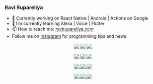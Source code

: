 ### Ravi Rupareliya

- 🔭 Currently working on React Native | Android | Actions on Google
- 🌱 I’m currently learning Alexa | Voice | Flutter
- 📫 How to reach me: [ravirupareliya.com](https://ravirupareliya.com)
- Follow me on [Instagram](https://www.instagram.com/ravi.rupareliya/) for programming tips and news.

<a href="https://www.instagram.com/ravi.rupareliya/" target="_blank">
<!-- insta-feed:START-->
<p align="center">
<img align="center" src=https://scontent-iad3-2.cdninstagram.com/v/t51.2885-15/327550959_1292206241325951_2492268949373342933_n.webp?stp=dst-jpg_e35_s150x150&_nc_ht=scontent-iad3-2.cdninstagram.com&_nc_cat=103&_nc_ohc=41UMIZ7bHQoAX9PTsH4&edm=AKEQFekBAAAA&ccb=7-5&oh=00_AfAAAXaGWhbB1iaIDvzyK1CY9ASF-U9u5Oayq5NN7shMqA&oe=64264CF6&_nc_sid=035b3a />
<img align="center" src=https://scontent-iad3-2.cdninstagram.com/v/t51.2885-15/326256887_1216267405629782_5084984015649362726_n.webp?stp=dst-jpg_e35_s150x150&_nc_ht=scontent-iad3-2.cdninstagram.com&_nc_cat=102&_nc_ohc=eR8_pKWLjVkAX9pOHVZ&edm=AKEQFekBAAAA&ccb=7-5&oh=00_AfCOfFTft71BxJ8OwmJSEQnCoObpuNvVKD1DoydnPabcZw&oe=64274EAF&_nc_sid=035b3a />
<img align="center" src=https://scontent-iad3-2.cdninstagram.com/v/t51.2885-15/324847574_671752137982456_540356321904405085_n.webp?stp=dst-jpg_e35_s150x150&_nc_ht=scontent-iad3-2.cdninstagram.com&_nc_cat=104&_nc_ohc=bhdYT8i0o9AAX_dOv0f&edm=AKEQFekBAAAA&ccb=7-5&oh=00_AfDpbbEwZWZZ3yELaE24Y4BYpOnuLYzNp7qLY1MvnEHc2w&oe=6426D65E&_nc_sid=035b3a />
</p>
<p align="center">
<img align="center" src=https://scontent-iad3-2.cdninstagram.com/v/t51.2885-15/323103557_1578566989253281_6253889369928417640_n.webp?stp=dst-jpg_e35_s150x150&_nc_ht=scontent-iad3-2.cdninstagram.com&_nc_cat=101&_nc_ohc=zx28WG7QpxwAX9tiqR8&edm=AKEQFekBAAAA&ccb=7-5&oh=00_AfB7QeNRFrfBW-zEsdpaGEle9ILpVA-oQfWoTmbp1MZh2g&oe=6426A2F5&_nc_sid=035b3a />
<img align="center" src=https://scontent-iad3-2.cdninstagram.com/v/t51.2885-15/241172230_146598524308348_2627229086716801357_n.jpg?stp=dst-jpg_e35_s150x150&_nc_ht=scontent-iad3-2.cdninstagram.com&_nc_cat=104&_nc_ohc=eZH32SxeWSUAX-EXHYD&edm=AKEQFekBAAAA&ccb=7-5&oh=00_AfAyEpQzQPNP-8m1X0ENzblcxTQqil80AEaDmzWEwjIaPQ&oe=6426CC41&_nc_sid=035b3a />
<img align="center" src=https://scontent-iad3-2.cdninstagram.com/v/t51.2885-15/122425343_1572645589603046_1626634953961554534_n.jpg?stp=dst-jpg_e35_s150x150&_nc_ht=scontent-iad3-2.cdninstagram.com&_nc_cat=102&_nc_ohc=t_ojNAaXNsEAX8zgS-s&edm=AKEQFekBAAAA&ccb=7-5&oh=00_AfA9Rq_7v8UAfr3JrhFQoLIsVrH84lGhoprO4xQG1U9wZg&oe=642689CB&_nc_sid=035b3a />
</p>
<p align="center">
<img align="center" src=https://scontent-iad3-2.cdninstagram.com/v/t51.2885-15/119471335_3325605627530848_5783608158621298966_n.jpg?stp=dst-jpg_e35_s150x150&_nc_ht=scontent-iad3-2.cdninstagram.com&_nc_cat=104&_nc_ohc=5j9dIw05iB4AX-szGkU&edm=AKEQFekBAAAA&ccb=7-5&oh=00_AfDy8PTFSBuQ8X-BezEu8Mv6yETOQl4Bh5trTUBODFn_rg&oe=642636CB&_nc_sid=035b3a />
<img align="center" src=https://scontent-iad3-2.cdninstagram.com/v/t51.2885-15/118735524_155532192843864_2438830621806811548_n.jpg?stp=dst-jpg_e35_s150x150&_nc_ht=scontent-iad3-2.cdninstagram.com&_nc_cat=100&_nc_ohc=9In7N4bF-_UAX8yXjdv&edm=AKEQFekBAAAA&ccb=7-5&oh=00_AfBlJw3L36MA4-UuIg8eiLruYKchou_R-5PODEkZ58TuMg&oe=642620E2&_nc_sid=035b3a />
<img align="center" src=https://scontent-iad3-2.cdninstagram.com/v/t51.2885-15/118358282_793232521422249_4194198869826492121_n.jpg?stp=dst-jpg_e35_s150x150&_nc_ht=scontent-iad3-2.cdninstagram.com&_nc_cat=109&_nc_ohc=0gBFGdNzynIAX9OrIjp&edm=AKEQFekBAAAA&ccb=7-5&oh=00_AfBd1kxcZ6kw47pcFgZOCvgIF5GSZs3yVdHvPmdFimA7Pg&oe=642775F8&_nc_sid=035b3a />
</p>
<p align="center">
<img align="center" src=https://scontent-iad3-2.cdninstagram.com/v/t51.2885-15/118083536_653646245259286_4437462516989252087_n.jpg?stp=dst-jpg_e35_s150x150&_nc_ht=scontent-iad3-2.cdninstagram.com&_nc_cat=110&_nc_ohc=wDdnP20jYU4AX_SFsMQ&edm=AKEQFekBAAAA&ccb=7-5&oh=00_AfBFnzFvK2qULTm-ys_zsVf0nAqsOTsF5EM4Vuaa5q1LuA&oe=6425B118&_nc_sid=035b3a />
<img align="center" src=https://scontent-iad3-2.cdninstagram.com/v/t51.2885-15/118175330_604822603490734_6882222491011634628_n.jpg?stp=dst-jpg_e35_s150x150&_nc_ht=scontent-iad3-2.cdninstagram.com&_nc_cat=110&_nc_ohc=fPIBZm3j0fkAX9Z_d62&edm=AKEQFekBAAAA&ccb=7-5&oh=00_AfD3GdxCKRZAT16RyNDHJKRkHhjnYYWQnvunsijLIjBzMg&oe=64278C3B&_nc_sid=035b3a />
<img align="center" src=https://scontent-iad3-2.cdninstagram.com/v/t51.2885-15/117801930_118850686597100_8281062695853943386_n.jpg?stp=dst-jpg_e35_s150x150&_nc_ht=scontent-iad3-2.cdninstagram.com&_nc_cat=108&_nc_ohc=NglqrU7Gp4kAX9humgp&edm=AKEQFekBAAAA&ccb=7-5&oh=00_AfDkQJuwrwmO1P0b4RThkHKQzak9AbBUj8C-IL_zz-K_gA&oe=6425AD34&_nc_sid=035b3a />
</p>

<!-- insta-feed:END-->
</a>
